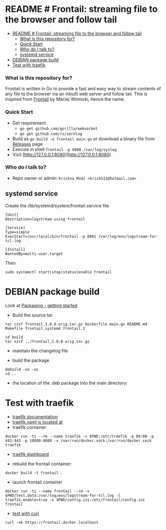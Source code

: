 # README # Frontail: streaming file to the browser and follow tail

- [README # Frontail: streaming file to the browser and follow tail](#readme--frontail-streaming-file-to-the-browser-and-follow-tail)
    - [What is this repository for?](#what-is-this-repository-for)
    - [Quick Start](#quick-start)
    - [Who do I talk to?](#who-do-i-talk-to)
  - [systemd service](#systemd-service)
- [DEBIAN package build](#debian-package-build)
- [Test with traefik](#test-with-traefik)
  

### What is this repository for?
Frontail is written in Go to provide a fast and easy way to stream contents of any file to the browser via an inbuilt web server and follow tail. This is inspired from [Frontail](https://github.com/mthenw/frontail]) by Maciej Winnicki, hence the name.

### Quick Start

* Get requirement
  - `go get github.com/gorilla/websocket`
  - `go get github.com/rs/zerolog`
* Build as `go build -o frontail main.go` or download a binary file from [Releases](https://github.com/krish512/frontail/releases) page
* Execute in shell `frontail -p 8080 /var/log/syslog`
* Visit [http://127.0.0.1:8080](http://127.0.0.1:8080)

### Who do I talk to? ###

* Repo owner or admin:
    `Krishna Modi <krish512@hotmail.com>`


## systemd service

Create the /lib/systemd/system/frontail.service file

```systemctl
[Unit]
Description=logstream using frontail

[Service]
Type=simple
ExecStart=/usr/local/bin/frontail -p 8081 /var/log/eos/logstream-for-tcl.log

[Install]
WantedBy=multi-user.target
```

Then
```shell
sudo systemctl start|stop|status|enable frontail
```

# DEBIAN package build

Look at [Packaging - getting started](https://wiki.debian.org/Packaging/Intro?action=show&redirect=IntroDebianPackaging)

* Build the source tar
```shell
tar czvf frontail_1.0.0.orig.tar.gz Dockerfile main.go README.md Makefile frontail.systemd frontail.1
```

```shell
cd build
tar xzvf ../frontail_1.0.0.orig.tar.gz
```

* maintain the changelog file

* build the package
```shell
debuild -us -uc
cd ..
```

* the location of the .deb package
Into the main directory:


# Test with traefik
* [traefik documentation](https://doc.traefik.io/traefik/providers/docker/)
* [traefik.yaml is located at](file:///home/pascal/Progs/oasis/logstream/frontail/traefik/traefik.yml)
* traefik container
```shell
docker run -ti --rm --name traefik -v $PWD:/etc/traefik -p 80:80 -p 443:443 -p 18080:8080 -v /var/run/docker.sock:/var/run/docker.sock traefik
```
* [traefik dashboard](http://127.0.0.1:18080/dashboard/#/http/routers/frontail@docker)

* rebuild the frontail container:
```shell
docker build -t frontail .
```

* launch frontail container
```shell
docker run -ti --name frontail --rm -v $PWD/test.data:/var/log/eos/logstream-for-tcl.log -l traefik.enable=true -v $PWD/config.ini:/etc/frontail/config.ini frontail
```

* [test with curl](https://frontail.docker.localhost)
```shell
curl -vk https://frontail.docker.localhost
```